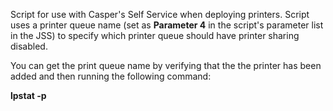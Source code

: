 Script for use with Casper's Self Service when deploying printers. Script uses a printer queue name (set as **Parameter 4** in the script's parameter list in the JSS) to specify which printer queue should have printer sharing disabled.

You can get the print queue name by verifying that the the printer has been added and then running the following command:

**lpstat -p**